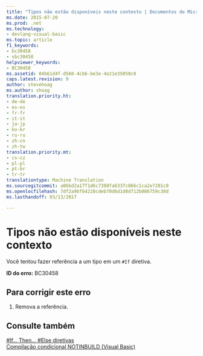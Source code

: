```yaml
---
title: "Tipos não estão disponíveis neste contexto | Documentos do Microsoft"
ms.date: 2015-07-20
ms.prod: .net
ms.technology:
- devlang-visual-basic
ms.topic: article
f1_keywords:
- bc30458
- vbc30458
helpviewer_keywords:
- BC30458
ms.assetid: 04b61d4f-d560-4cb6-be3e-4e21e35050c8
caps.latest.revision: 9
author: stevehoag
ms.author: shoag
translation.priority.ht:
- de-de
- es-es
- fr-fr
- it-it
- ja-jp
- ko-kr
- ru-ru
- zh-cn
- zh-tw
translation.priority.mt:
- cs-cz
- pl-pl
- pt-br
- tr-tr
translationtype: Machine Translation
ms.sourcegitcommit: a06bd2a17f1d6c7308fa6337c866c1ca2e7281c0
ms.openlocfilehash: 7df2a9bf64228cdeb70d6d1d8d712b086759c38d
ms.lasthandoff: 03/13/2017

---
```

# <a name="types-are-not-available-in-this-context"></a>Tipos não estão disponíveis neste contexto
Você tentou fazer referência a um tipo em um `#If` diretiva.  
  
 **ID do erro:** BC30458  
  
## <a name="to-correct-this-error"></a>Para corrigir este erro  
  
1.  Remova a referência.  
  
## <a name="see-also"></a>Consulte também  
 [#If... Then... #Else diretivas](../../visual-basic/language-reference/directives/if-then-else-directives.md)   
 [Compilação condicional NOTINBUILD (Visual Basic)](http://msdn.microsoft.com/en-us/ad1e35e0-935e-4a35-a2ae-738bcf2a9240)
